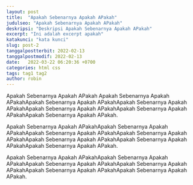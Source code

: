 ```yaml
---
layout: post
title:  "Apakah Sebenarnya Apakah APakah"
judulseo: "Apakah Sebenarnya Apakah APakah"
deskripsi: "Deskripsi Apakah Sebenarnya Apakah APakah"
excerpt: "Ini adalah excerpt apakah"
katakunci: "kata kunci"
slug: post-2
tanggalpostterbit: 2022-02-13 
tanggalpostmodif: 2022-02-13
date:   2022-03-22 06:20:36 +0700
categories: html css
tags: tag1 tag2 
author: robin
---
```


Apakah Sebenarnya Apakah APakah Apakah Sebenarnya Apakah APakahApakah Sebenarnya Apakah APakahApakah Sebenarnya Apakah APakahApakah Sebenarnya Apakah APakahApakah Sebenarnya Apakah APakahApakah Sebenarnya Apakah APakah.

Apakah Sebenarnya Apakah APakahApakah Sebenarnya Apakah APakahApakah Sebenarnya Apakah APakahApakah Sebenarnya Apakah APakahApakah Sebenarnya Apakah APakahApakah Sebenarnya Apakah APakahApakah Sebenarnya Apakah APakah.

Apakah Sebenarnya Apakah APakahApakah Sebenarnya Apakah APakahApakah Sebenarnya Apakah APakahApakah Sebenarnya Apakah APakahApakah Sebenarnya Apakah APakahApakah Sebenarnya Apakah APakah.